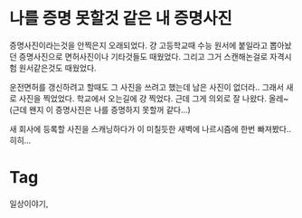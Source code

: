 나를 증명 못할것 같은 내 증명사진
=========================
증명사진이라는것을 안찍은지 오래되었다.
걍 고등학교때 수능 원서에 붙일라고 뽑아놨던 증명사진으로 면허사진이나 기타것들도 때웠었다.
그리고 그거 스캔해논걸로 자격시험 원서같은것도 때웠었다.

운전면허를 갱신하려고 할때도 그 사진을 쓰려고 했는데 남은 사진이 없더라..
그래서 새로 사진을 찍었었다.
학교에서 오는길에 걍 찍었다.
근데 그게 의외로 잘 나왔다. 올레~
(근데 왠지 이 증명사진은 나를 증명하지 못할꺼 같다...)

새 회사에 등록할 사진을 스캐닝하다가 이 미칠듯한 새벽에 나르시즘에 한번 빠져봤다.. 히히...

Tag
====
일상이야기,